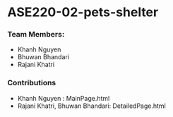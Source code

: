 # ASE220-02-pets-shelter
### Team Members: 
- Khanh Nguyen
- Bhuwan Bhandari
- Rajani Khatri
### Contributions 
- Khanh Nguyen : MainPage.html
- Rajani Khatri, Bhuwan Bhandari: DetailedPage.html







